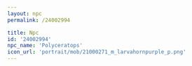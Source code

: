 ```yaml
---
layout: npc
permalink: /24002994

title: Npc
id: '24002994'
npc_name: 'Polyceratops'
icon_url: 'portrait/mob/21000271_m_larvahornpurple_p.png'
---
```

